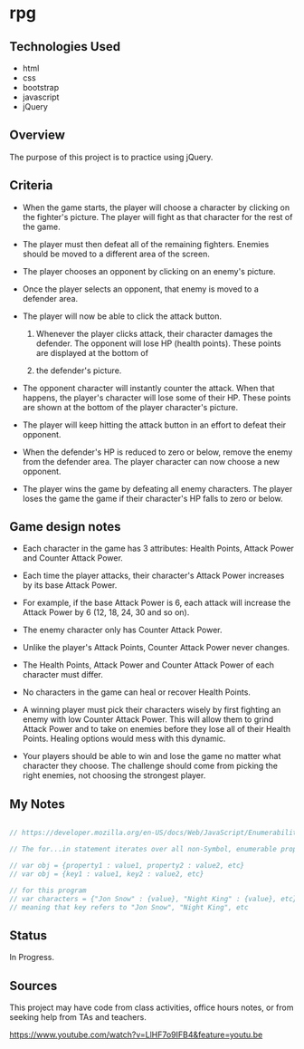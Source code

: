 # rpg

## Technologies Used

- html
- css
- bootstrap
- javascript
- jQuery

## Overview

The purpose of this project is to practice using jQuery.

## Criteria

- When the game starts, the player will choose a character by clicking on the fighter's picture. The player will fight as that character for the rest of the game.

- The player must then defeat all of the remaining fighters. Enemies should be moved to a different area of the screen.

- The player chooses an opponent by clicking on an enemy's picture.

- Once the player selects an opponent, that enemy is moved to a defender area.

- The player will now be able to click the attack button.

  1. Whenever the player clicks attack, their character damages the defender. The opponent will lose HP (health points). These points are displayed at the bottom of

  1. the defender's picture.

* The opponent character will instantly counter the attack. When that happens, the player's character will lose some of their HP. These points are shown at the bottom of the player character's picture.

* The player will keep hitting the attack button in an effort to defeat their opponent.

* When the defender's HP is reduced to zero or below, remove the enemy from the defender area. The player character can now choose a new opponent.

* The player wins the game by defeating all enemy characters. The player loses the game the game if their character's HP falls to zero or below.

## Game design notes

- Each character in the game has 3 attributes: Health Points, Attack Power and Counter Attack Power.

- Each time the player attacks, their character's Attack Power increases by its base Attack Power.

- For example, if the base Attack Power is 6, each attack will increase the Attack Power by 6 (12, 18, 24, 30 and so on).

- The enemy character only has Counter Attack Power.

- Unlike the player's Attack Points, Counter Attack Power never changes.

- The Health Points, Attack Power and Counter Attack Power of each character must differ.

- No characters in the game can heal or recover Health Points.

- A winning player must pick their characters wisely by first fighting an enemy with low Counter Attack Power. This will allow them to grind Attack Power and to take on enemies before they lose all of their Health Points. Healing options would mess with this dynamic.

- Your players should be able to win and lose the game no matter what character they choose. The challenge should come from picking the right enemies, not choosing the strongest player.

## My Notes

```javascript

// https://developer.mozilla.org/en-US/docs/Web/JavaScript/Enumerability_and_ownership_of_properties

// The for...in statement iterates over all non-Symbol, enumerable properties of an object.

// var obj = {property1 : value1, property2 : value2, etc}
// var obj = {key1 : value1, key2 : value2, etc}

// for this program
// var characters = {"Jon Snow" : {value}, "Night King" : {value}, etc}
// meaning that key refers to "Jon Snow", "Night King", etc

```

## Status

In Progress.

## Sources

This project may have code from class activities, office hours notes, or from seeking help from TAs and teachers.

https://www.youtube.com/watch?v=LlHF7o9IFB4&feature=youtu.be
